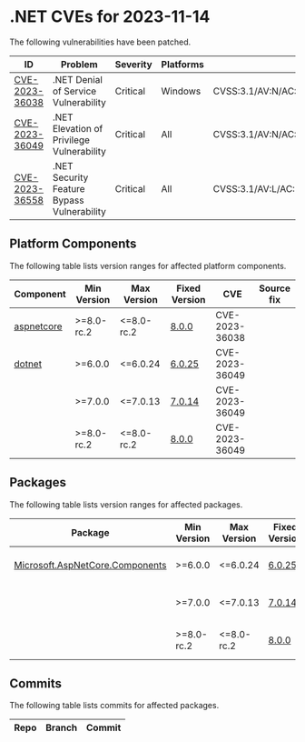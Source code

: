 # .NET CVEs for 2023-11-14

The following vulnerabilities have been patched.

| ID                               | Problem                                    | Severity | Platforms | CVSS                                                       |
| -------------------------------- | ------------------------------------------ | -------- | --------- | ---------------------------------------------------------- |
| [CVE-2023-36038][CVE-2023-36038] | .NET Denial of Service Vulnerability       | Critical | Windows   | CVSS:3.1/AV:N/AC:L/PR:N/UI:N/S:U/C:N/I:L/A:H/E:U/RL:O/RC:C |
| [CVE-2023-36049][CVE-2023-36049] | .NET Elevation of Privilege Vulnerability  | Critical | All       | CVSS:3.1/AV:N/AC:L/PR:L/UI:N/S:U/C:H/I:H/A:H/E:P/RL:O/RC:C |
| [CVE-2023-36558][CVE-2023-36558] | .NET Security Feature Bypass Vulnerability | Critical | All       | CVSS:3.1/AV:L/AC:L/PR:N/UI:R/S:U/C:H/I:N/A:N/E:P/RL:O/RC:C |


## Platform Components

The following table lists version ranges for affected platform components.

| Component | Min Version | Max Version | Fixed Version                                            | CVE            | Source fix |
| --------- | ----------- | ----------- | -------------------------------------------------------- | -------------- | ---------- |
| [aspnetcore][aspnetcore] | >=8.0-rc.2 | <=8.0-rc.2 | [8.0.0](https://www.nuget.org/packages/aspnetcore/8.0.0) | CVE-2023-36038 |  |
| [dotnet][dotnet] | >=6.0.0 | <=6.0.24 | [6.0.25](https://www.nuget.org/packages/dotnet/6.0.25)   | CVE-2023-36049 |            |
|           | >=7.0.0     | <=7.0.13    | [7.0.14](https://www.nuget.org/packages/dotnet/7.0.14)   | CVE-2023-36049 |            |
|           | >=8.0-rc.2  | <=8.0-rc.2  | [8.0.0](https://www.nuget.org/packages/dotnet/8.0.0)     | CVE-2023-36049 |            |


## Packages

The following table lists version ranges for affected packages.

| Package | Min Version | Max Version | Fixed Version                                                                   | CVE            | Source fix |
| ------- | ----------- | ----------- | ------------------------------------------------------------------------------- | -------------- | ---------- |
| [Microsoft.AspNetCore.Components][Microsoft.AspNetCore.Components] | >=6.0.0 | <=6.0.24 | [6.0.25](https://www.nuget.org/packages/Microsoft.AspNetCore.Components/6.0.25) | CVE-2023-36558 |  |
|         | >=7.0.0     | <=7.0.13    | [7.0.14](https://www.nuget.org/packages/Microsoft.AspNetCore.Components/7.0.14) | CVE-2023-36558 |            |
|         | >=8.0-rc.2  | <=8.0-rc.2  | [8.0.0](https://www.nuget.org/packages/Microsoft.AspNetCore.Components/8.0.0)   | CVE-2023-36558 |            |



## Commits

The following table lists commits for affected packages.

| Repo | Branch | Commit |
| ---- | ------ | ------ |



[CVE-2023-36038]: https://github.com/dotnet/announcements/issues/286
[CVE-2023-36049]: https://github.com/dotnet/announcements/issues/287
[CVE-2023-36558]: https://github.com/dotnet/announcements/issues/288
[aspnetcore]: https://www.nuget.org/packages/aspnetcore
[dotnet]: https://www.nuget.org/packages/dotnet
[Microsoft.AspNetCore.Components]: https://www.nuget.org/packages/Microsoft.AspNetCore.Components
